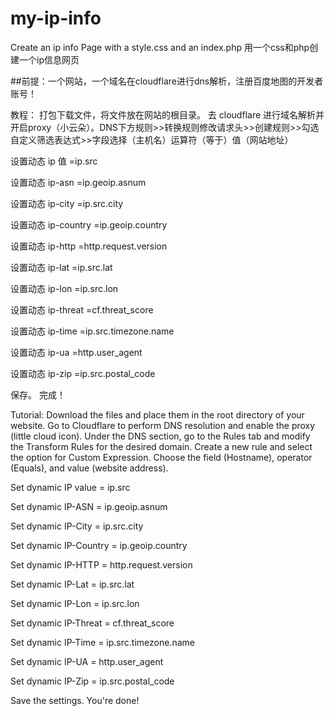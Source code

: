 # my-ip-info
Create an ip info Page with a style.css and an index.php
用一个css和php创建一个ip信息网页

##前提：一个网站，一个域名在cloudflare进行dns解析，注册百度地图的开发者账号！

教程：
打包下载文件，将文件放在网站的根目录。
去 cloudflare 进行域名解析并开启proxy（小云朵）。DNS下方规则>>转换规则修改请求头>>创建规则>>勾选自定义筛选表达式>>字段选择（主机名）运算符（等于）值（网站地址）

设置动态
ip
值
=ip.src

设置动态
ip-asn
=ip.geoip.asnum

设置动态
ip-city
=ip.src.city

设置动态
ip-country
=ip.geoip.country

设置动态
ip-http
=http.request.version

设置动态
ip-lat
=ip.src.lat

设置动态
ip-lon
=ip.src.lon

设置动态
ip-threat
=cf.threat_score

设置动态
ip-time
=ip.src.timezone.name

设置动态
ip-ua
=http.user_agent

设置动态
ip-zip
=ip.src.postal_code

保存。
完成！

Tutorial: Download the files and place them in the root directory of your website. Go to Cloudflare to perform DNS resolution and enable the proxy (little cloud icon). Under the DNS section, go to the Rules tab and modify the Transform Rules for the desired domain. Create a new rule and select the option for Custom Expression. Choose the field (Hostname), operator (Equals), and value (website address).

Set dynamic IP value = ip.src

Set dynamic IP-ASN = ip.geoip.asnum

Set dynamic IP-City = ip.src.city

Set dynamic IP-Country = ip.geoip.country

Set dynamic IP-HTTP = http.request.version

Set dynamic IP-Lat = ip.src.lat

Set dynamic IP-Lon = ip.src.lon

Set dynamic IP-Threat = cf.threat_score

Set dynamic IP-Time = ip.src.timezone.name

Set dynamic IP-UA = http.user_agent

Set dynamic IP-Zip = ip.src.postal_code

Save the settings. You're done!

